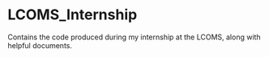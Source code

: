 # LCOMS_Internship
Contains the code produced during my internship at the LCOMS, along with helpful documents.
